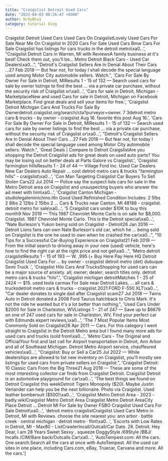 ```yaml
---
title: "Craigslist Detroit Used Cars"
date: "2023-04-03 08:26:47 +0300"
author: NrdyBhu1
category: tutorial blog
---
```

Craigslist Detroit Used Cars
Used Cars On CraigslistLovely Used Cars For Sale Near Me On Craigslist In 2020 Cars For Sale Used Cars Bmw Cars For Sale Craigslist has listings for cars trucks in the detroit metro\xa0...', "Craigslist Detroit Cars in Warren, MI with ReviewsA family business at it's best! Check them out, you'll be… Metro Detroit Black Cars - Used Car Dealers\xa0...", "Detroit's Craigslist Sellers Are In Denial About Their Cars ...27 Feb 2018 — But fear not, for today I shall decode the special language used among Motor City automobile sellers. Watch.", 'Cars For Sale By Owner For Sale in Detroit, MIResults 1 - 15 of 132 — Search used cars for sale by owner listings to find the best ... via a private car purchase, without the security risk of Craigslist or\xa0...', 'Cars for sale in Detroit, Michigan - MarketplaceNew and used Cars for sale in Detroit, Michigan on Facebook Marketplace. Find great deals and sell your items for free.', 'Craigslist Detroit Michigan Cars And Trucks For Sale By Ownerdetroit.craigslist.org/search/cta?purveyor=owner. 7 3detroit metro cars & trucks - by owner - craigslist Aug 16. favorite this post Aug 16.', 'Cars For Sale By Owner For Sale in Detroit, MIResults 1 - 15 of 132 — Search used cars for sale by owner listings to find the best ... via a private car purchase, without the security risk of Craigslist or\xa0...', "Detroit's Craigslist Sellers Are In Denial About Their Cars ...27 Feb 2018 — But fear not, for today I shall decode the special language used among Motor City automobile sellers. Watch.", 'Great Deals | Compare to Detroit CraigslistAre you shopping the Detroit Craigslist ads for great deals on used auto parts? You may be losing out on better deals at Parts Galore vs Craigslist.', 'Craigslist farmington hillsResults 1 - 24 of 44 — Village Ford Inc. Used Car Dealers New Car Dealers Auto Repair ... cost detroit metro cars & trucks "farmington hills" - craigslist\xa0...', 'Con Man Targeting Craigslist Car Buyers To Sell Stolen Cars22 Jul 2014 — Police say the suspect lists cars for sale in the Metro Detroit area on Craigslist and unsuspecting buyers who answer the ad meet with him\xa0...', 'Craigslist Canton Michigan - studiolegaleminichino.itIn Good Used Refinished Condition Includes: 2 5lbs 2 8lbs 2 12lbs 2 15lbs 2 ... Cars & Trucks near Canton, MI 48188 - craigslist. detroit metro for sale\xa0...', '5 Craigslist cars under $10K to buy this month9 Nov 2019 — This 1987 Chevrolet Monte Carlo is on sale for $8,000. Craigslist. 1987 Chevrolet Monte Carlo. This is the Detroit special\xa0...', "Nate Burleson's Yukon being sold on Craigslist - Detroit26 Jan 2016 — Detroit Lions fans can own Nate Burleson's old car, which he ... being sold on Craigslist is the one he used to own when he crashed the car\xa0...", "10 Tips for a Successful Car-Buying Experience on Craigslist21 Feb 2019 — From the initial search to driving away in your new (used) vehicle, here's how to find the right car at the right price and not get\xa0...", 'Metro detroit craigslistResults 1 - 15 of 193 — W. ,995 (+ Buy Here Pay Here HQ Detroit Craigslist Used Cars For ... by owner - craigslist detroit metro (det) dubuque Semi Truck .', 'Craigslist Hilo Cars And TrucksShopping for used cars can be a major source of anxiety. all; owner; dealer; search titles only. detroit metro cars & trucks "hilo".', 'Craigslist michigan detroitMatches 1 - 25 of 2424 — $15. used tesla carmax For Sale near Detroit Lakes, ... all cars & trucksdetroit metro cars & trucks - craigslist.2021 FORD F-550 XLT\xa0...', "Car dealer donates to single dad after Craigslist scam27 Jul 2018 — Twins Auto in Detroit donated a 2008 Ford Taurus hatchback to Chris Mark. It's not the ride he wanted but it's a lot better than nothing.", 'Used Cars Under $2000 for Sale in Charleston, WVListings 1 - 21 of 247 — Save up to $6679 on one of 247 used cars for sale in Charleston, WV. Find your perfect car with Edmunds expert reviews,\xa0...', 'The 7 Most Popular Items Most Commonly Sold on Craigslist26 Apr 2011 — Cars. For this category I went straight to Craigslist in the Detroit Metro area but I found many more ads for used cars and trucks (sold from\xa0...', 'Metro Cars - The Original and OfficialYour first and last call for Airport transportation in Detroit, Ann Arbor and all of Southeast Michigan. Detroit Metro Airport service, chauffeured vehicles\xa0...', "Craigslist: Buy or Sell a Car25 Jul 2022 — While dealerships are allowed to list new inventory on Craigslist, you'll mostly see listings for used cars from private sellers on Craigslist.", 'Craigslist Detroit: 10 Classic Cars From the Big Three21 Aug 2016 — These are some of the most interesting collector car finds from Craigslist Detroit. Craigslist Detroit is an automotive playground for car\xa0...', 'The best things we found on Detroit Craigslist this weekDetroit Tigers Monopoly ($20). Maybe Justin Verlander can help you be the next billionaire. Photo via Craigslist. Used leather bombersuit ($500)\xa0...', 'Craigslist Metro Detroit Area - 2023 - badly.wikiCraigslist Metro Detroit Area Craigslist Metro Detroit AreaCity Place Detroit ... Detroit MI For Sale by Owner FSBO Craigslist Used Cars For Sale Detroit\xa0...', 'detroit metro craigslistCraigslist Used Cars Metro in Detroit, MI with Reviews. choose the site nearest you: ann arbor · battle creek · central michigan · detroit metro · flint\xa0...', 'Escorts with Low Rates in Detroit, MI - Max80 - ListCrawlerIncall/Outcall/Car  Date. 28. Detroit. Hey Dear, I am 28 Years Sweet Sexxy . squeeze  DoggyStyle /69Style /BBJ/ Incalls /CIM/Bare back/Outcalls Car\xa0...', 'AutoTempest.com: All the cars. One search.Search all the cars at once with AutoTempest. All the used car sites in one place, including Cars.com, eBay, Truecar, Carvana and more. All the cars.']